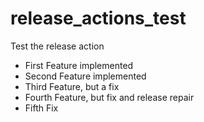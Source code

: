 # release_actions_test
Test the release action

  * First Feature implemented
  * Second Feature implemented
  * Third Feature, but a fix
  * Fourth Feature, but fix and release repair
  * Fifth Fix
